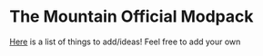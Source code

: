 # The Mountain Official Modpack
[Here](/IDEAS.md) is a list of things to add/ideas! Feel free to add your own
